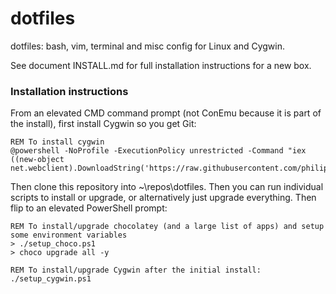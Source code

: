 # dotfiles

dotfiles: bash, vim, terminal and misc config for
Linux and Cygwin.

See document INSTALL.md for full installation instructions for a new box.

### Installation instructions
From an elevated CMD command prompt (not ConEmu because it is part of the install), first install Cygwin so you get Git:

```
REM To install cygwin
@powershell -NoProfile -ExecutionPolicy unrestricted -Command "iex ((new-object net.webclient).DownloadString('https://raw.githubusercontent.com/philipdaniels/dotfiles/master/setup_cygwin.ps1'))"
```

Then clone this repository into ~\repos\dotfiles. Then you can run individual scripts to install or upgrade,
or alternatively just upgrade everything. Then flip to an elevated PowerShell prompt:

```
REM To install/upgrade chocolatey (and a large list of apps) and setup some environment variables
> ./setup_choco.ps1
> choco upgrade all -y

REM To install/upgrade Cygwin after the initial install:
./setup_cygwin.ps1
```

